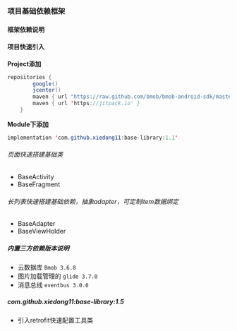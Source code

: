 ### 项目基础依赖框架

#### 框架依赖说明

#### 项目快速引入
**Project添加**
```java
repositories {
        google()
        jcenter()
        maven { url "https://raw.github.com/bmob/bmob-android-sdk/master" }
        maven { url 'https://jitpack.io' }
    }
```
**Module下添加**
```java
implementation 'com.github.xiedong11:base-library:1.1'
```
###### 页面快速搭建基础类
- BaseActivity
- BaseFragment

###### 长列表快速搭建基础依赖，抽象adapter，可定制item数据绑定
- BaseAdapter
- BaseViewHolder

##### 内置三方依赖版本说明
- 云数据库 `Bmob 3.6.8`
- 图片加载管理的 `glide 3.7.0`
- 消息总线 `eventbus 3.0.0`

##### com.github.xiedong11:base-library:1.5
- 引入retrofit快速配置工具类



